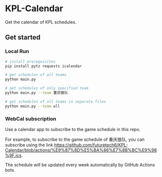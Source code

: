 # KPL-Calendar

Get the calendar of KPL schedules.

## Get started

### Local Run

```bash
# install prerequisites
pip install pytz requests icalendar

# get schedules of all teams
python main.py

# get schedules of only specified team
python main.py --team 重庆狼队

# get schedules of all teams in separate files
python main.py --team all
```

### WebCal subscription

Use a calendar app to subscribe to the game schedule in this repo.

For example, to subscribe to the game schedule of 重庆狼队, you can subscribe using the link https://github.com/futuretech6/KPL-Calendar/blob/actions/%E9%87%8D%E5%BA%86%E7%8B%BC%E9%98%9F.ics.

The schedule will be updated every week automatically by GitHub Actions bots.
